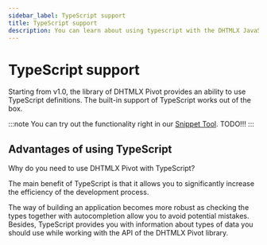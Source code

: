 ```yaml
---
sidebar_label: TypeScript support
title: TypeScript support
description: You can learn about using typescript with the DHTMLX JavaScript Pivot library in the documentation. Browse developer guides and API reference, try out code examples and live demos, and download a free 30-day evaluation version of DHTMLX Pivot.
---
```


# TypeScript support

Starting from v1.0, the library of DHTMLX Pivot provides an ability to use TypeScript definitions. The built-in support of TypeScript works out of the box.

:::note
You can try out the functionality right in our <a href="https://snippet.dhtmlx.com/"  target="_blank">Snippet Tool</a>. TODO!!!
:::

## Advantages of using TypeScript

Why do you need to use DHTMLX Pivot with TypeScript?

The main benefit of TypeScript is that it allows you to significantly increase the efficiency of the development process.

The way of building an application becomes more robust as checking the types together with autocompletion allow you to avoid potential mistakes. Besides, TypeScript provides you with information about types of data you should use while working with the API of the DHTMLX Pivot library.
